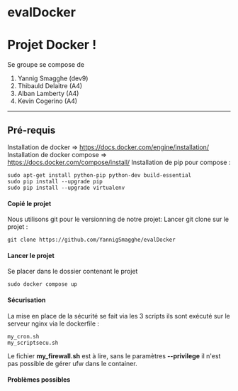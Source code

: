 # evalDocker
Projet Docker !
===================


Se groupe se compose de

 1. Yannig Smagghe (dev9)
 2. Thibauld Delaitre (A4)
 3. Alban Lamberty (A4)
 4. Kevin Cogerino (A4)

----------

Pré-requis
-------------
Installation de docker => https://docs.docker.com/engine/installation/
Installation de docker compose => https://docs.docker.com/compose/install/
Installation de pip pour compose :
```
sudo apt-get install python-pip python-dev build-essential 
sudo pip install --upgrade pip 
sudo pip install --upgrade virtualenv 
```

#### <i class="icon-upload"></i>Copié le projet

Nous utilisons git pour le versionning de notre projet:
Lancer git clone sur le projet : 
```
git clone https://github.com/YannigSmagghe/evalDocker
```

#### <i class="icon-pencil"></i> Lancer le projet
Se placer dans le dossier contenant le projet
```
sudo docker compose up
```

#### <i class="icon-pencil"></i> Sécurisation

La mise en place de la sécurité se fait via les 3 scripts ils sont exécuté sur le serveur nginx via le dockerfile :
```
my_cron.sh
my_scriptsecu.sh
```
Le fichier **my_firewall.sh** est à lire, sans le paramètres  **--privilege** il n'est pas possible de gérer ufw dans le container.

#### <i class="icon-trash"></i> Problèmes possibles

